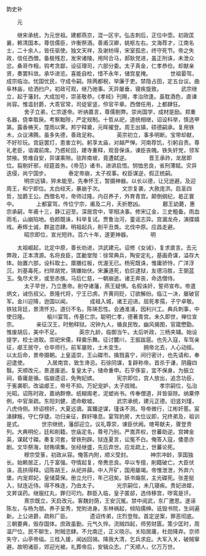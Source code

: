 韵史补

　　元

　　继宋承统，为元世祖。建都燕京，混一区宇。弘吉刺后，正位中壶。初政匡襄，赖清国本。尊信儒臣，许衡祭酒。善甫汉卿，姚枢左右。文海荐才，江南名士，二十余人，皆任驱使。独文天祥，及谢枋得，宋室孤忠，终守死节。帝之失政，信任西僧。备极残忍，发宋诸陵。用阿合马，郝耿党进，虽正刑诛，未泄众忿。桑哥作相，钩考贪鄙，设征理司，六部分委。太子真金，仁孝恭俭。却献亲贤，奏罢科敛。承华进览。喜能自检，惜不永年，储宫星掩。
　
　　世祖晏驾，成宗临治。忧国忧民，守成令嗣。除两都税，举廉于吏。禁隐占田，定五台议。曲阜林庙，给洒扫户。初政可观，继乃驰事。天异屡垂，寝疾旋致。
　
　　武宗继立，起于藩封。大成加号，崇圣敬恭。《孝经》刊赐，孝治欣逢。虽耽酒色，直谏尚容。惟滥封爵，大乖官常，司徒宦竖，伶官平章。西僧任用，上都肆狂。
　
　　舍子立弟，仁宗遂帝。听纳嘉言，尊儒剔弊。崇尚国学，成材是励。郑重名器，侥幸取戾。考察黜陟，严定规制。十哲从祀，道统相继，诏设科举，慎选甲第。露香祷天，霪雨以霁。邦宁释奠，元晖擢登。周王出镇，硕德嗣承。复用铁木，众议沸腾。虽多失德，善政足称。
　
　　英宗初立，事多明断。宝带却献，不好珍玩。宫庭罢灯，患害立判。躬享太庙，对越严惮。河南荐饥，引躬自责。尊礼老臣，谘诹前席。乃惑轮回，建寺重释，观音保诛，谏臣丧魄。铁失奸党，领军禁掖。势难自安，异谋乘隙。驻跸南坡，竟遭弑逆。
　
　　晋王承祚，龙居即位。翦剔奸邪，经筵首务。《帝范》诸书，进讲启悟。悯恤忠良，省刑薄赋。灾异迭侵，尚宁国步。
　
　　泰定帝崩，太子视事。权臣谋逆，假正统嗣。
　
　　明宗远镇，猝未能至。先奉怀王，暂摄神器。以长以德，让兄逊避。及迎周王，和宁即位。太白经天，暴崩于次。
　
　　文宗复袭，大赦庞洪。启圣四哲，加爵王公。西僧名号，帝师过隆。内召养子，外育青宫。颠倒纲纪，曷正寰中。
　
　　上都宴驾，传位宁宗，甫及二月，夭折愍凶。
　
　　鄜王幼薨，惠宗承嗣，年甫十三，静江迎至。深居宫中，宰相决事。修宋辽金，三史粗备。雨血雨毛，山崩陷地。伯颜既诛，科举复试。贾鲁治河，童谣志异。宫漏龙舟，演揲嬉戏。寿辉士诚，群盗恣肆。明祖起兵，削平丑类。北伐中原。应昌走避。
　
　　昭宗即位，宣光短祚。百六十年，遂更神器。
　
　　明

　　太祖崛起，北定中原，善长劝进，洪武建元。诏修《女诫》，复求直言。去元弊政，正本清源。名将良臣，匡勷堂陛：徐常典兵，陶安定礼，基画奇谋，溢存大体。始置六部，设科取士。廪膳红板，优渥无已。杨宪既诛，惟庸骄恃，广洋浮沉，刘基毒死，扫除胡党，猜嫌始伏。宋濂道死，伯巨逮狱，友德冯胜，王弼蓝玉。兔尽犬烹，或至赤族。马后仁慈，一朝崩逝。诸王奔丧，命选僧侍。
　
　　太子早世，乃立惠帝。削夺诸藩，燕王疑惧。名假诛奸，誓师宣布。帝遣炳文，诫伤叔父。景隆代将，宁王已虏。齐黄同贬，订欲解纷。临江一决，屡破官军。金川迎降，逊国以闻。
　
　　成祖入城，诸王迎进。屈死孝孺，子宁卓敬。铁铉背廷，景清怀刃。道衍不名，陈瑛忍性。会通淮浦，因利兴工。典兵刺事，中使日隆。
　
　　榆川宴驾，传基仁宗。聪明仁孝，德著青宫。未久即世，禅位宣宗。
　
　　亲征汉王，时勉释狱。况钟九人，循良民牧。幽风揭图，官箴懋勖。惟废胡后，美中不足。
　
　　英宗九龄，临御当午。太后听政，三杨夹辅。始设提学，校士进取。崇祀宋儒，释奠乐舞。征讨麓川，王振跋扈。也先入寇，车驾亲征，郕王居守，仓卒师行。前军屡败，土木变生。
　
　　拥帝北去，人心动摇。以太后命，景帝摄朝。上皇遥崇，王山磔市。擒戮喜宁，间行密计，也先请和，奉迎遣使。
　
　　入居南宫，致生谗忌。石徐同谋，复辟称帝。首杀于谦，阴霾四翳。天顺改元，景遂废逝。复皇太子，储命重申。石亨侈妄，宜不保身。为振立祠，昏庸是循。临崩遗诏，免殉妃嫔。
　
　　宪宗即位，宫人放出，追念功臣，于冕袭职。改谥郕王，帝号不抑。万妃宠妒，太子戕贼。
　
　　孝宗嗣位，弘治光昭。诏陈时政，嘉纳群僚。纸糊阁老，泥塑尚书。传奉僧道，并皆驱除。纳粟停例，中官渐疏。东阳刘健，遗命欷嘘。
　
　　武宗承统，建元正德。旧竖刘瑾，八虎侍侧。矫诏榜奸，大夏远谪。寘鐇逆谋，瑾诛不测。导帝微行，江彬奸慝。宸濠肆叛，守仁俘捷。功归亲征，群奸喙息。宴驾豹房，大位议即，兄终弟及，祖训是式。
　
　　世宗继统，藩邸迎立。议礼尊崇，谏臣伏阙。璁萼献夫，骤登贵列。大典明伦，廷和削籍。世庙定名，尊号乃别。严嵩弄权，世蕃助逆。宫婢金英，谋弑寸磔。奏复河套，曾铁刑辟。狱连夏言，讼冤不白。俺答入寇，倭患亦剧。文华祭海，财贿填集。张经继盛，先后弃世。应龙疏上，世蕃论死。
　
　　穆宗受箓，初政从容。俺答内附，顺义受封。
　
　　神宗冲龄，享国独长。始赖居正，几于富强。夺情起复，帝赉忠良。卒以专擅，削籍破亡。大臣伏诛，高拱得释。诏陈胡王，从祀并薛。中人开矿，国用屡竭。帝惟泄泄，外弃六堡。内宠郑妃，皇储莫保。册立允行，年己冠矣。妖书煽氛，主光磔死。张差挺入，狱连近侍。得不株连，乃由太子。
　
　　光宗嗣位，未几寝疾。贵妃进姬，文昇误药。继服红丸，罪归可灼。群臣入临，皇子匿郤，选侍移宫，哕鸾是讦。
　
　　熹宗既立，天启改元。客魏封荫，王安沉冤。禁中阅武，东厂邀恩。遂诬陈左，与杨为朋。养子呈秀，党附进身。东林祸起，倾陷儒绅。诋毁书院，生祠遍新。上公进爵，疏称厂臣。
　
　　遗诏传弟，庄烈登陛。首定逆案，罪恶彻底。三朝要典，毁存国体。庶政虽勤，元气久悴。流贼四起，师劳财匮。策少匡时，周温尸位。民不聊生，附贼恣肆。不允南迁，正义晓示。关陷居庸，杜勋降弃。京师失守，山亭帝缢。三桂入援，闻凶回骑。降我大清，乞兵求庇。大军入关，破贼窜避。故明诸臣，郊迎光被。礼葬帝后，安辑众志。广天顺人，亿万万世。
